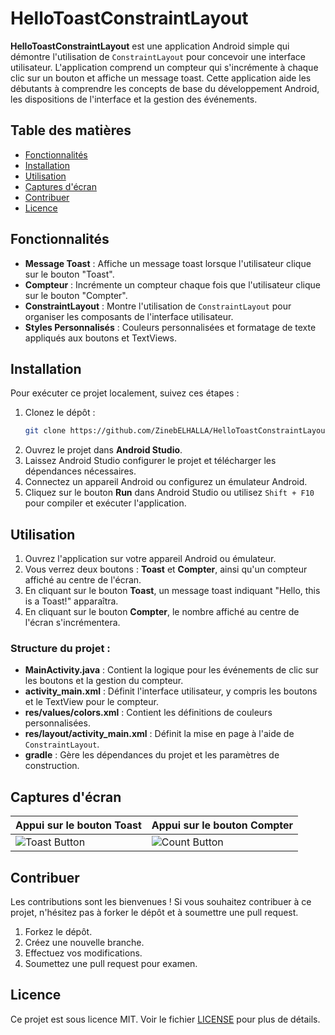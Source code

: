 
# HelloToastConstraintLayout

**HelloToastConstraintLayout** est une application Android simple qui démontre l'utilisation de `ConstraintLayout` pour concevoir une interface utilisateur. L'application comprend un compteur qui s'incrémente à chaque clic sur un bouton et affiche un message toast. Cette application aide les débutants à comprendre les concepts de base du développement Android, les dispositions de l'interface et la gestion des événements.

## Table des matières

- [Fonctionnalités](#fonctionnalités)
- [Installation](#installation)
- [Utilisation](#utilisation)
- [Captures d'écran](#captures-décran)
- [Contribuer](#contribuer)
- [Licence](#licence)

## Fonctionnalités

- **Message Toast** : Affiche un message toast lorsque l'utilisateur clique sur le bouton "Toast".
- **Compteur** : Incrémente un compteur chaque fois que l'utilisateur clique sur le bouton "Compter".
- **ConstraintLayout** : Montre l'utilisation de `ConstraintLayout` pour organiser les composants de l'interface utilisateur.
- **Styles Personnalisés** : Couleurs personnalisées et formatage de texte appliqués aux boutons et TextViews.

## Installation

Pour exécuter ce projet localement, suivez ces étapes :

1. Clonez le dépôt :
   ```bash
   git clone https://github.com/ZinebELHALLA/HelloToastConstraintLayout.git
   ```
2. Ouvrez le projet dans **Android Studio**.
3. Laissez Android Studio configurer le projet et télécharger les dépendances nécessaires.
4. Connectez un appareil Android ou configurez un émulateur Android.
5. Cliquez sur le bouton **Run** dans Android Studio ou utilisez `Shift + F10` pour compiler et exécuter l'application.

## Utilisation

1. Ouvrez l'application sur votre appareil Android ou émulateur.
2. Vous verrez deux boutons : **Toast** et **Compter**, ainsi qu'un compteur affiché au centre de l'écran.
3. En cliquant sur le bouton **Toast**, un message toast indiquant "Hello, this is a Toast!" apparaîtra.
4. En cliquant sur le bouton **Compter**, le nombre affiché au centre de l'écran s'incrémentera.

### Structure du projet :

- **MainActivity.java** : Contient la logique pour les événements de clic sur les boutons et la gestion du compteur.
- **activity_main.xml** : Définit l'interface utilisateur, y compris les boutons et le TextView pour le compteur.
- **res/values/colors.xml** : Contient les définitions de couleurs personnalisées.
- **res/layout/activity_main.xml** : Définit la mise en page à l'aide de `ConstraintLayout`.
- **gradle** : Gère les dépendances du projet et les paramètres de construction.

## Captures d'écran

| Appui sur le bouton Toast | Appui sur le bouton Compter | 
|--------------------------|----------------------------|
| ![Toast Button](images/toast.png) | ![Count Button](images/count.png) |

## Contribuer

Les contributions sont les bienvenues ! Si vous souhaitez contribuer à ce projet, n'hésitez pas à forker le dépôt et à soumettre une pull request.

1. Forkez le dépôt.
2. Créez une nouvelle branche.
3. Effectuez vos modifications.
4. Soumettez une pull request pour examen.

## Licence

Ce projet est sous licence MIT. Voir le fichier [LICENSE](LICENSE) pour plus de détails.
